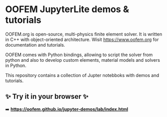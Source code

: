 # OOFEM JupyterLite demos & tutorials

OOFEM.org is open-source, multi-physics finite element solver. It is written in C++ with object-oriented architecture. Wisit https://www.oofem.org for documentation and tutorials.

OOFEM comes with Python bindings, allowing to script the solver from python and also to develop custom elements, material models and solvers in Python.

This repository contains a collection of Jupter notebboks with demos and tutorials.

## ✨ Try it in your browser ✨

➡️ **https://oofem.github.io/jupyter-demos/lab/index.html**



